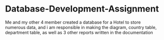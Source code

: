 # Database-Development-Assignment
Me and my other 4 member created a database for a Hotel to store numerous data, and i am responsible in making the diagram, country table,  department table, as well as 3 other reports written in the documentation
